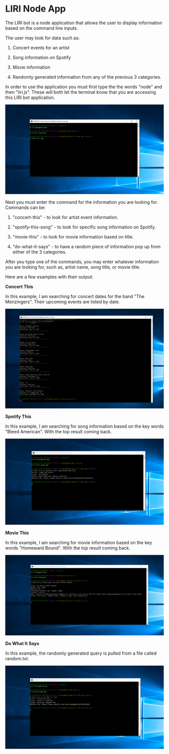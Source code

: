 # **LIRI Node App**

The LIRI bot is a node application that allows the user to display information based on the command line inputs.

The user may look for data such as:

1. Concert events for an artist

2. Song information on Spotify

3. Movie information

4. Randomly generated information from any of the previous 3 categories.

In order to use the application you must first type the the words "node" and then "liri.js". These will both let the terminal know that you are accessing this LIRI bot application.


![alt text](images/shot-1.png)


Next you must enter the command for the information you are looking for. Commands can be:

1. "concert-this" - to look for artist event information.

2. "spotify-this-song" - to look for specific song information on Spotify.

3. "movie-this" - to look for movie information based on title.

4. "do-what-it-says" - to have a random piece of information pop up from either of the 3 categories.

After you type one of the commands, you may enter whatever information you are looking for, such as, artist name, song title, or movie title.

Here are a few examples with their output:

**Concert This**

In this example, I am searching for concert dates for the band "The Menzingers". Their upcoming events are listed by date.


![alt text](images/shot-2.png)


**Spotify This**

In this example, I am searching for song information based on the key words "Bleed American". With the top result coming back.


![alt text](images/shot-3.png)



**Movie This**

In this example, I am searching for movie information based on the key words "Homeward Bound". With the top result coming back.


![alt text](images/shot-4.png)


**Do What It Says**

In this example, the randomly generated query is pulled from a file called random.txt.


![alt text](images/shot-5.png)

